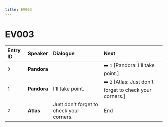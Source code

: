 ```yaml
---
title: EV003
---
```


# EV003


| Entry ID | Speaker | Dialogue | Next |
| :------- | :------ | :------- | :------------ |
| `0` | **Pandora** |  | ➡️ `1` \[Pandora: I'll take point\.\] |
| `1` | **Pandora** | I'll take point\. | ➡️ `2` \[Atlas: Just don't forget to check your corners\.\] |
| `2` | **Atlas** | Just don't forget to check your corners\. | End |

